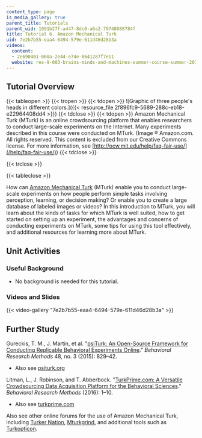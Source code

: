 ```yaml
---
content_type: page
is_media_gallery: true
parent_title: Tutorials
parent_uid: 1991b27f-a447-8dc0-a6a2-79748088784f
title: Tutorial 6. Amazon Mechanical Turk
uid: 7e2b7b55-eaa4-6494-579e-611d46d28b3a
videos:
  content:
  - 2e690401-060a-2e44-e74e-0641287f7e11
  website: res-9-003-brains-minds-and-machines-summer-course-summer-2015
---
```


Tutorial Overview
-----------------

{{< tableopen >}}
{{< tropen >}}
{{< tdopen >}}
![Graphic of three people's heads in different colors.]({{< resource_file 2f896fc9-5689-288c-eb18-e22964408dd4 >}})
{{< tdclose >}}
{{< tdopen >}}
Amazon Mechanical Turk (MTurk) is an online crowdsourcing platform that enables researchers to conduct large-scale experiments on the Internet. Many experiments described in this course were conducted on MTurk. (Image ® Amazon.com. All rights reserved. This content is excluded from our Creative Commons license. For more information, see [http://ocw.mit.edu/help/faq-fair-use/](/help/faq-fair-use/))
{{< tdclose >}}

{{< trclose >}}

{{< tableclose >}}

How can [Amazon Mechanical Turk](https://www.mturk.com/mturk/welcome) (MTurk) enable you to conduct large-scale experiments on how people perform simple tasks involving perception, learning, or decision making? Or enable you to create a large database of labeled images or videos? In this introduction to MTurk, you will learn about the kinds of tasks for which MTurk is well suited, how to get started on setting up an experiment, the advantages and concerns of conducting experiments on MTurk, some tips for using this tool effectively, and additional resources for learning more about MTurk.

Unit Activities
---------------

### Useful Background

*   No background is needed for this tutorial.

### Videos and Slides

{{< video-gallery "7e2b7b55-eaa4-6494-579e-611d46d28b3a" >}}


Further Study
-------------

Gureckis, T. M., J. Martin, et al. "[psiTurk: An Open-Source Framework for Conducting Replicable Behavioral Experiments Online](http://dx.doi.org/10.3758/s13428-015-0642-8)." _Behavioral Research Methods_ 48, no. 3 (2015): 829–42.

*   Also see [psiturk.org](http://psiturk.org/)

Litman, L., J. Robinson, and T. Abberbock. "[TurkPrime.com: A Versatile Crowdsourcing Data Acquisition Platform for the Behavioral Sciences](http://dx.doi.org/10.3758/s13428-016-0727-z)." _Behavioral Research Methods_ (2016): 1–10.

*   Also see [turkprime.com](https://www.turkprime.com/)

Also see other online forums for the use of Amazon Mechanical Turk, including [Turker Nation](http://turkernation.com/), [Mturkgrind](https://forum.turkerview.com/), and additional tools such as [Turkopticon](https://turkopticon.ucsd.edu/).